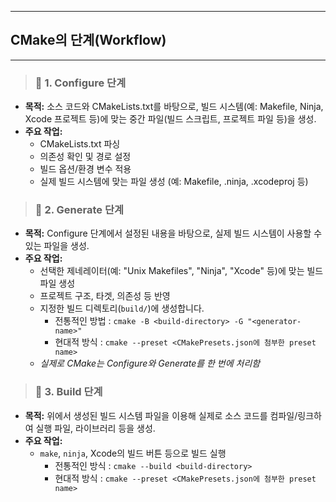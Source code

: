
---

## CMake의 단계(Workflow)

---

> ### 📄 1. **Configure 단계**
* **목적:**
  소스 코드와 CMakeLists.txt를 바탕으로, 빌드 시스템(예: Makefile, Ninja, Xcode 프로젝트 등)에 맞는 중간 파일(빌드 스크립트, 프로젝트 파일 등)을 생성.
* **주요 작업:**
  * CMakeLists.txt 파싱
  * 의존성 확인 및 경로 설정
  * 빌드 옵션/환경 변수 적용
  * 실제 빌드 시스템에 맞는 파일 생성 (예: Makefile, .ninja, .xcodeproj 등)

> ### 📄 2. **Generate 단계**
* **목적:**
  Configure 단계에서 설정된 내용을 바탕으로, 실제 빌드 시스템이 사용할 수 있는 파일을 생성.
* **주요 작업:**
  * 선택한 제네레이터(예: "Unix Makefiles", "Ninja", "Xcode" 등)에 맞는 빌드 파일 생성
  * 프로젝트 구조, 타겟, 의존성 등 반영
  * 지정한 빌드 디렉토리(`build/`)에 생성합니다.
    * 전통적인 방법 : `cmake -B <build-directory> -G "<generator-name>"`
    * 현대적 방식 : `cmake --preset <CMakePresets.json에 첨부한 preset name>`
  * *실제로 CMake는 Configure와 Generate를 한 번에 처리함*

> ### 📄 3. **Build 단계**
* **목적:**
  위에서 생성된 빌드 시스템 파일을 이용해 실제로 소스 코드를 컴파일/링크하여 실행 파일, 라이브러리 등을 생성.
* **주요 작업:**
  * `make`, `ninja`, Xcode의 빌드 버튼 등으로 빌드 실행
    * 전통적인 방식 : `cmake --build <build-directory>`
    * 현대적 방식 : `cmake --preset <CMakePresets.json에 첨부한 preset name>`
